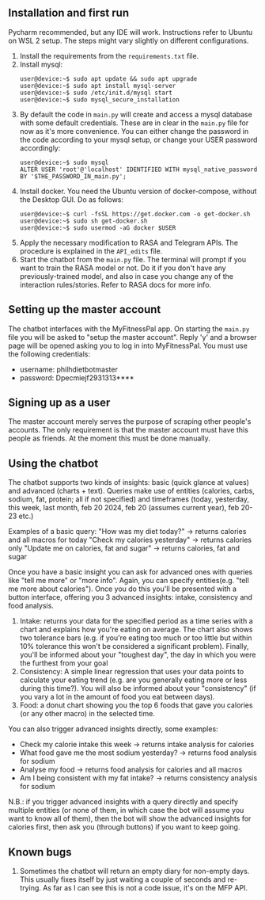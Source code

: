 ## Installation and first run
Pycharm recommended, but any IDE will work. Instructions refer to Ubuntu on WSL 2 setup. The steps might vary slightly on different configurations.

1. Install the requirements from the ``requirements.txt`` file.
2. Install mysql:
    ```console
    user@device:~$ sudo apt update && sudo apt upgrade
    user@device:~$ sudo apt install mysql-server
    user@device:~$ sudo /etc/init.d/mysql start
    user@device:~$ sudo mysql_secure_installation
    ```
3. By default the code in ``main.py`` will create and access a mysql database with some default credentials. These are in clear in the ``main.py`` file for now as it's more convenience. You can either change the password in the code according to your mysql setup, or change your USER password accordingly:
    ```console
    user@device:~$ sudo mysql
    ALTER USER 'root'@'localhost' IDENTIFIED WITH mysql_native_password BY '$THE_PASSWORD_IN_main.py';
    ```
4. Install docker. You need the Ubuntu version of docker-compose, without the Desktop GUI. Do as follows:
    ```console
    user@device:~$ curl -fsSL https://get.docker.com -o get-docker.sh
    user@device:~$ sudo sh get-docker.sh
    user@device:~$ sudo usermod -aG docker $USER
    ```
5. Apply the necessary modification to RASA and Telegram APIs. The procedure is explained in the ``API_edits`` file.
6. Start the chatbot from the ``main.py`` file. The terminal will prompt if you want to train the RASA model or not. Do it if you don't have any previously-trained model, and also in case you change any of the interaction rules/stories. Refer to RASA docs for more info.

## Setting up the master account
The chatbot interfaces with the MyFitnessPal app. On starting the ``main.py`` file you will be asked to "setup the master account". Reply 'y' and a browser page will be opened asking you to log in into MyFitnessPal. You must use the following credentials:
- username: philhdietbotmaster
- password: Dpecmiejf2931313****

## Signing up as a user
The master account merely serves the purpose of scraping other people's accounts. The only requirement is that the master account must have this people as friends. At the moment this must be done manually.

## Using the chatbot
The chatbot supports two kinds of insights: basic (quick glance at values) and advanced (charts + text). Queries make use of entities (calories, carbs, sodium, fat, protein; all if not specified) and timeframes (today, yesterday, this week, last month, feb 20 2024, feb 20 (assumes current year), feb 20-23 etc.)

Examples of a basic query:
"How was my diet today?" -> returns calories and all macros for today
"Check my calories yesterday" -> returns calories only
"Update me on calories, fat and sugar" -> returns calories, fat and sugar

Once you have a basic insight you can ask for advanced ones with queries like "tell me more" or "more info". Again, you can specify entities(e.g. "tell me more about calories"). Once you do this you'll be presented with a button interface, offering you 3 advanced insights: intake, consistency and food analysis.
1. Intake: returns your data for the specified period as a time series with a chart and explains how you're eating on average. The chart also shows two tolerance bars (e.g. if you're eating too much or too little but within 10% tolerance this won't be considered a significant problem). Finally, you'll be informed about your "toughest day", the day in which you were the furthest from your goal
2. Consistency: A simple linear regression that uses your data points to calculate your eating trend (e.g. are you generally eating more or less during this time?). You will also be informed about your "consistency" (if you vary a lot in the amount of food you eat between days).
3. Food: a donut chart showing you the top 6 foods that gave you calories (or any other macro) in the selected time.

You can also trigger advanced insights directly, some examples:
- Check my calorie intake this week -> returns intake analysis for calories
- What food gave me the most sodium yesterday? -> returns food analysis for sodium
- Analyse my food -> returns food analysis for calories and all macros
- Am I being consistent with my fat intake? -> returns consistency analysis for sodium

N.B.: if you trigger advanced insights with a query directly and specify multiple entities (or none of them, in which case the bot will assume you want to know all of them), then the bot will show the advanced insights for calories first, then ask you (through buttons) if you want to keep going.

## Known bugs
1. Sometimes the chatbot will return an empty diary for non-empty days. This usually fixes itself by just waiting a couple of seconds and re-trying. As far as I can see this is not a code issue, it's on the MFP API.
